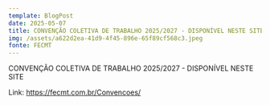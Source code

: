 ```yaml
---
template: BlogPost
date: 2025-05-07
title: CONVENÇÃO COLETIVA DE TRABALHO 2025/2027 - DISPONÍVEL NESTE SITE
img: /assets/a622d2ea-41d9-4f45-896e-65f89cf568c3.jpeg
fonte: FECMT
---
```

CONVENÇÃO COLETIVA DE TRABALHO 2025/2027 - DISPONÍVEL NESTE SITE

Link: https://fecmt.com.br/Convencoes/
